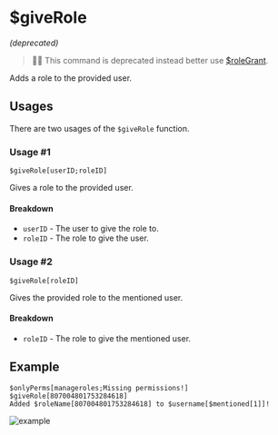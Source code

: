 # $giveRole 
*(deprecated)*
> 🧙‍♂️ This command is deprecated instead better use [$roleGrant](./roleGrant.md).

Adds a role to the provided user.

## Usages
There are two usages of the `$giveRole` function.

### Usage #1
```
$giveRole[userID;roleID]
```
Gives a role to the provided user.

#### Breakdown
- `userID` - The user to give the role to.
- `roleID` - The role to give the user.

### Usage #2
```
$giveRole[roleID]
```
Gives the provided role to the mentioned user.

#### Breakdown
- `roleID` - The role to give the mentioned user.

## Example
```
$onlyPerms[manageroles;Missing permissions!]
$giveRole[807004801753284618]
Added $roleName[807004801753284618] to $username[$mentioned[1]]!
```

![example](https://user-images.githubusercontent.com/69215413/123468942-6e8b6b80-d5c0-11eb-9102-afc48b70f622.png)

